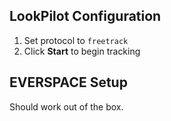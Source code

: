 ## LookPilot Configuration
1. Set protocol to `freetrack`
2. Click **Start** to begin tracking

## EVERSPACE Setup
Should work out of the box. 